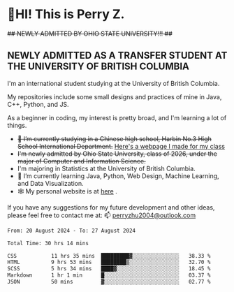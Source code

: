 # 🌄HI! This is Perry Z. <br> #
<s>## NEWLY ADMITTED BY OHIO STATE UNIVERSITY!!! ##</s>
## NEWLY ADMITTED AS A TRANSFER STUDENT AT THE UNIVERSITY OF BRITISH COLUMBIA ##
I'm an international student studying at the University of British Columbia. <br>

My repositories include some small designs and practices of mine in Java, C++, Python, and JS. <br>

As a beginner in coding, my interest is pretty broad, and I'm learning a lot of things. <br>
- <s>🔭 I’m currently studying in a Chinese high school, Harbin No.3 High School International Department.</s> [Here's a webpage I made for my class](https://perry2004.github.io/weirdos/)
- <s> I'm newly admitted by Ohio State University, class of 2026, under the major of Computer and Information Science. </s>
- I'm majoring in Statistics at the University of British Columbia. 
- 🌱 I’m currently learning Java, Python, Web Design, Machine Learning, and Data Visualization. 
- 🕸️ My personal website is at <a href="https://zhu-yp.cn">here</a> .  

If you have any suggestions for my future development and other ideas, please feel free to contact me at: 📫 [perryzhu2004@outlook.com](mailto:perryzhu2004@outlook.com)

<!--START_SECTION:waka-->

```txt
From: 20 August 2024 - To: 27 August 2024

Total Time: 30 hrs 14 mins

CSS           11 hrs 35 mins  █████████▓░░░░░░░░░░░░░░░   38.33 %
HTML          9 hrs 53 mins   ████████▒░░░░░░░░░░░░░░░░   32.70 %
SCSS          5 hrs 34 mins   ████▓░░░░░░░░░░░░░░░░░░░░   18.45 %
Markdown      1 hr 1 min      █░░░░░░░░░░░░░░░░░░░░░░░░   03.37 %
JSON          50 mins         ▓░░░░░░░░░░░░░░░░░░░░░░░░   02.77 %
```

<!--END_SECTION:waka-->
